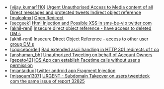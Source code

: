 * [[vijay_kumar1110](https://hackerone.com/vijay_kumar1110)] [Urgent  Unauthorised Access to Media content of all Direct messages and protected tweets Indirect object reference ](https://hackerone.com/reports/99600)
* [[malcolmx](https://hackerone.com/malcolmx)] [Open Redirect](https://hackerone.com/reports/246897)
* [[secgeek](https://hackerone.com/secgeek)] [Html Injection and Possible XSS in sms-be-vip twitter com](https://hackerone.com/reports/150179)
* [[akhil-reni](https://hackerone.com/akhil-reni)] [Insecure direct object reference - have access to deleted DM s](https://hackerone.com/reports/52646)
* [[akhil-reni](https://hackerone.com/akhil-reni)] [Insecure Direct Object Reference - access to other user group DM s](https://hackerone.com/reports/53858)
* [[cqoicebordel](https://hackerone.com/cqoicebordel)] [Bad extended ascii handling in HTTP 301 redirects of t co](https://hackerone.com/reports/34084)
* [[anshuman_bh](https://hackerone.com/anshuman_bh)] [Unauthorized Tweeting on behalf of Account Owners](https://hackerone.com/reports/31082)
* [[gepeto42](https://hackerone.com/gepeto42)] [iOS App can establish Facetime calls without user s permission](https://hackerone.com/reports/28500)
* [[miantaiduo](https://hackerone.com/miantaiduo)] [twitter android app Fragment Injection](https://hackerone.com/reports/43988)
* [[missoum1307](https://hackerone.com/missoum1307)] [URGENT - Subdomain Takeover on users tweetdeck com  the same issue of report 32825](https://hackerone.com/reports/42236)
